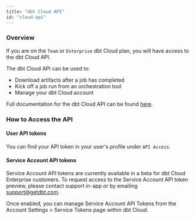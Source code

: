 ```yaml
---
title: "dbt Cloud API"
id: "cloud-api"
---
```


### Overview

If you are on the `Team` or `Enterprise` dbt Cloud plan, you will have access to the 
dbt Cloud API.

The dbt Cloud API can be used to:

- Download artifacts after a job has completed 
- Kick off a job run from an orchestration tool
- Manage your dbt Cloud account

Full documentation for the dbt Cloud API can be found [here](/dbt-cloud/api).

### How to Access the API 

#### User API tokens
You can find your API token in your user's profile under `API Access`.  

<Lightbox src="/img/api-access-profile.png" title="API Access" />

#### Service Account API tokens
Service Account API tokens are currently available in a beta for dbt Cloud Enterprise customers. To request access to the Service Account API token preview, please contact support in-app or by emailing support@getdbt.com.

Once enabled, you can manage Service Account API Tokens from the Account Settings > Service Tokens page within dbt Cloud.

<LoomVideo id="/55eb660a52bf4417b1274c6a55796cda" />

